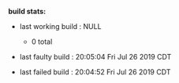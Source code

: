 **build stats:**
- last working build : NULL
	- 0 total

- last faulty build : 20:05:04 Fri Jul 26 2019 CDT
- last failed build : 20:04:52 Fri Jul 26 2019 CDT
